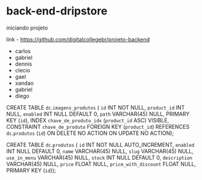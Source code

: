﻿# back-end-dripstore

iniciando projeto

link - https://github.com/digitalcollegebr/projeto-backend

- carlos
- gabriel
- dennis
- clecio
- gael
- xandao
- gabriel
- diego

CREATE TABLE `dc`.`imagens_produtos` (
  `id` INT NOT NULL,
  `product_id` INT NULL,
  `enabled` INT NULL DEFAULT 0,
  `path` VARCHAR(45) NULL,
  PRIMARY KEY (`id`),
  INDEX `chave_de_produto_idx` (`product_id` ASC) VISIBLE,
  CONSTRAINT `chave_de_produto`
    FOREIGN KEY (`product_id`)
    REFERENCES `dc`.`produtos` (`id`)
    ON DELETE NO ACTION
    ON UPDATE NO ACTION);

CREATE TABLE `dc`.`produtos` (
  `id` INT NOT NULL AUTO_INCREMENT,
  `enabled` INT NULL DEFAULT 0,
  `name` VARCHAR(45) NULL,
  `slug` VARCHAR(45) NULL,
  `use_in_menu` VARCHAR(45) NULL,
  `stock` INT NULL DEFAULT 0,
  `description` VARCHAR(45) NULL,
  `price` FLOAT NULL,
  `price_with_discount` FLOAT NULL,
  PRIMARY KEY (`id`));
